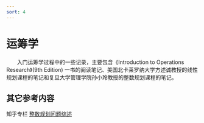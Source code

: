 ```yaml
---
sort: 4
---
```


# 运筹学

&emsp;&emsp;入门运筹学过程中的一些记录，主要包含《Introduction to Operations Research》(9th Edition) 一书的阅读笔记、美国北卡莱罗纳大学方述诚教授的线性规划课程的笔记和复旦大学管理学院孙小玲教授的整数规划课程的笔记。

## 其它参考内容

知乎专栏 [整数规划问题综述](https://zhuanlan.zhihu.com/p/406262088)